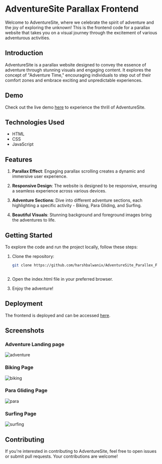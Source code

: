 # AdventureSite Parallax Frontend

Welcome to AdventureSite, where we celebrate the spirit of adventure and the joy of exploring the unknown! This is the frontend code for a parallax website that takes you on a visual journey through the excitement of various adventurous activities.

## Introduction

AdventureSite is a parallax website designed to convey the essence of adventure through stunning visuals and engaging content. It explores the concept of "Adventure Time," encouraging individuals to step out of their comfort zones and embrace exciting and unpredictable experiences.

## Demo

Check out the live demo [here](https://harshbalwanix.github.io/AdventureSite_Parallex_Frontend/) to experience the thrill of AdventureSite.

## Technologies Used

- HTML
- CSS
- JavaScript

## Features

1. **Parallax Effect**: Engaging parallax scrolling creates a dynamic and immersive user experience.

2. **Responsive Design**: The website is designed to be responsive, ensuring a seamless experience across various devices.

3. **Adventure Sections**: Dive into different adventure sections, each highlighting a specific activity - Biking, Para Gliding, and Surfing.

4. **Beautiful Visuals**: Stunning background and foreground images bring the adventures to life.

## Getting Started

To explore the code and run the project locally, follow these steps:

1. Clone the repository:

   ```bash
   git clone https://github.com/harshbalwanix/AdventureSite_Parallex_Frontend.git
 
2. Open the index.html file in your preferred browser.
3. Enjoy the adventure!

## Deployment
The frontend is deployed and can be accessed [here](https://harshbalwanix.github.io/AdventureSite_Parallex_Frontend/).

## Screenshots
### Adventure Landing page
![adventure](https://github.com/HarshBalwanix/AdventureSite_Parallex_Frontend/assets/91670912/51503c56-4bc8-4b83-9d10-3d9c0028e9f8)
### Biking Page
![biking](https://github.com/HarshBalwanix/AdventureSite_Parallex_Frontend/assets/91670912/b87e62da-5f8a-49ea-93d6-b19da896b090)

### Para Gliding Page
![para](https://github.com/HarshBalwanix/AdventureSite_Parallex_Frontend/assets/91670912/e0422eba-a67f-4802-8fb5-59814e93be88)

### Surfing Page
![surfing](https://github.com/HarshBalwanix/AdventureSite_Parallex_Frontend/assets/91670912/40ace613-1654-4cae-ae6c-2e9fd56f403f)


## Contributing
If you're interested in contributing to AdventureSite, feel free to open issues or submit pull requests. Your contributions are welcome!

